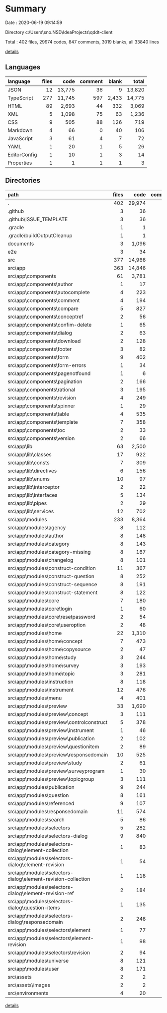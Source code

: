 # Summary

Date : 2020-06-19 09:14:59

Directory c:\Users\sno.NSD\IdeaProjects\qddt-client

Total : 402 files,  29974 codes, 847 comments, 3019 blanks, all 33840 lines

[details](details.md)

## Languages
| language | files | code | comment | blank | total |
| :--- | ---: | ---: | ---: | ---: | ---: |
| JSON | 12 | 13,775 | 36 | 9 | 13,820 |
| TypeScript | 277 | 11,745 | 597 | 2,433 | 14,775 |
| HTML | 89 | 2,693 | 44 | 332 | 3,069 |
| XML | 5 | 1,098 | 75 | 63 | 1,236 |
| CSS | 9 | 505 | 88 | 126 | 719 |
| Markdown | 4 | 66 | 0 | 40 | 106 |
| JavaScript | 3 | 61 | 4 | 7 | 72 |
| YAML | 1 | 20 | 1 | 5 | 26 |
| EditorConfig | 1 | 10 | 1 | 3 | 14 |
| Properties | 1 | 1 | 1 | 1 | 3 |

## Directories
| path | files | code | comment | blank | total |
| :--- | ---: | ---: | ---: | ---: | ---: |
| . | 402 | 29,974 | 847 | 3,019 | 33,840 |
| .github | 3 | 36 | 0 | 18 | 54 |
| .github\ISSUE_TEMPLATE | 3 | 36 | 0 | 18 | 54 |
| .gradle | 1 | 1 | 1 | 1 | 3 |
| .gradle\buildOutputCleanup | 1 | 1 | 1 | 1 | 3 |
| documents | 3 | 1,096 | 75 | 63 | 1,234 |
| e2e | 3 | 34 | 0 | 8 | 42 |
| src | 377 | 14,966 | 732 | 2,885 | 18,583 |
| src\app | 363 | 14,846 | 664 | 2,848 | 18,358 |
| src\app\components | 61 | 3,781 | 360 | 622 | 4,763 |
| src\app\components\author | 1 | 17 | 0 | 5 | 22 |
| src\app\components\autocomplete | 4 | 223 | 2 | 44 | 269 |
| src\app\components\comment | 4 | 194 | 16 | 34 | 244 |
| src\app\components\compare | 5 | 827 | 182 | 105 | 1,114 |
| src\app\components\conceptref | 2 | 56 | 0 | 11 | 67 |
| src\app\components\confim-delete | 1 | 65 | 1 | 10 | 76 |
| src\app\components\dialog | 2 | 63 | 0 | 14 | 77 |
| src\app\components\download | 2 | 128 | 2 | 16 | 146 |
| src\app\components\footer | 3 | 82 | 42 | 17 | 141 |
| src\app\components\form | 9 | 402 | 2 | 75 | 479 |
| src\app\components\form-errors | 1 | 34 | 4 | 7 | 45 |
| src\app\components\pagenotfound | 1 | 6 | 0 | 3 | 9 |
| src\app\components\pagination | 2 | 166 | 63 | 50 | 279 |
| src\app\components\rational | 3 | 195 | 1 | 20 | 216 |
| src\app\components\revision | 4 | 249 | 2 | 47 | 298 |
| src\app\components\spinner | 1 | 29 | 0 | 3 | 32 |
| src\app\components\table | 4 | 535 | 22 | 71 | 628 |
| src\app\components\template | 7 | 358 | 1 | 66 | 425 |
| src\app\components\toc | 2 | 33 | 19 | 7 | 59 |
| src\app\components\version | 2 | 66 | 1 | 12 | 79 |
| src\app\lib | 63 | 2,500 | 93 | 465 | 3,058 |
| src\app\lib\classes | 17 | 922 | 30 | 148 | 1,100 |
| src\app\lib\consts | 7 | 309 | 3 | 26 | 338 |
| src\app\lib\directives | 6 | 156 | 15 | 45 | 216 |
| src\app\lib\enums | 10 | 97 | 3 | 16 | 116 |
| src\app\lib\interceptor | 2 | 22 | 1 | 6 | 29 |
| src\app\lib\interfaces | 5 | 134 | 0 | 31 | 165 |
| src\app\lib\pipes | 2 | 29 | 12 | 13 | 54 |
| src\app\lib\services | 12 | 702 | 29 | 171 | 902 |
| src\app\modules | 233 | 8,364 | 201 | 1,706 | 10,271 |
| src\app\modules\agency | 8 | 112 | 1 | 37 | 150 |
| src\app\modules\author | 8 | 148 | 0 | 38 | 186 |
| src\app\modules\category | 8 | 143 | 0 | 43 | 186 |
| src\app\modules\category-missing | 8 | 167 | 0 | 47 | 214 |
| src\app\modules\changelog | 8 | 101 | 1 | 35 | 137 |
| src\app\modules\construct-condition | 11 | 367 | 7 | 78 | 452 |
| src\app\modules\construct-question | 8 | 252 | 0 | 63 | 315 |
| src\app\modules\construct-sequence | 8 | 191 | 2 | 55 | 248 |
| src\app\modules\construct-statement | 8 | 122 | 0 | 43 | 165 |
| src\app\modules\core | 7 | 180 | 26 | 46 | 252 |
| src\app\modules\core\login | 1 | 60 | 0 | 11 | 71 |
| src\app\modules\core\resetpassword | 2 | 54 | 11 | 12 | 77 |
| src\app\modules\core\useroption | 2 | 48 | 15 | 12 | 75 |
| src\app\modules\home | 22 | 1,310 | 51 | 226 | 1,587 |
| src\app\modules\home\concept | 7 | 473 | 26 | 89 | 588 |
| src\app\modules\home\copysource | 2 | 47 | 1 | 12 | 60 |
| src\app\modules\home\study | 3 | 244 | 12 | 34 | 290 |
| src\app\modules\home\survey | 3 | 193 | 3 | 25 | 221 |
| src\app\modules\home\topic | 3 | 281 | 1 | 47 | 329 |
| src\app\modules\instruction | 8 | 118 | 0 | 38 | 156 |
| src\app\modules\instrument | 12 | 476 | 16 | 94 | 586 |
| src\app\modules\menu | 4 | 401 | 1 | 47 | 449 |
| src\app\modules\preview | 33 | 1,690 | 26 | 281 | 1,997 |
| src\app\modules\preview\concept | 3 | 111 | 0 | 19 | 130 |
| src\app\modules\preview\controlconstruct | 5 | 378 | 0 | 55 | 433 |
| src\app\modules\preview\instrument | 1 | 46 | 0 | 5 | 51 |
| src\app\modules\preview\publication | 2 | 102 | 1 | 11 | 114 |
| src\app\modules\preview\questionitem | 2 | 89 | 0 | 13 | 102 |
| src\app\modules\preview\responsedomain | 10 | 525 | 2 | 95 | 622 |
| src\app\modules\preview\study | 2 | 61 | 0 | 10 | 71 |
| src\app\modules\preview\surveyprogram | 1 | 30 | 0 | 4 | 34 |
| src\app\modules\preview\topicgroup | 3 | 111 | 0 | 27 | 138 |
| src\app\modules\publication | 9 | 244 | 3 | 62 | 309 |
| src\app\modules\question | 8 | 161 | 1 | 45 | 207 |
| src\app\modules\referenced | 9 | 107 | 1 | 39 | 147 |
| src\app\modules\responsedomain | 11 | 574 | 13 | 107 | 694 |
| src\app\modules\search | 5 | 86 | 18 | 25 | 129 |
| src\app\modules\selectors | 5 | 282 | 4 | 47 | 333 |
| src\app\modules\selectors-dialog | 9 | 840 | 23 | 124 | 987 |
| src\app\modules\selectors-dialog\element-collection | 1 | 83 | 0 | 14 | 97 |
| src\app\modules\selectors-dialog\element-revision | 1 | 54 | 3 | 11 | 68 |
| src\app\modules\selectors-dialog\element-revision-collection | 1 | 118 | 3 | 18 | 139 |
| src\app\modules\selectors-dialog\element-revision-ref | 2 | 184 | 5 | 30 | 219 |
| src\app\modules\selectors-dialog\question-items | 1 | 135 | 3 | 19 | 157 |
| src\app\modules\selectors-dialog\responsedomain | 2 | 246 | 9 | 29 | 284 |
| src\app\modules\selectors\element | 1 | 77 | 1 | 14 | 92 |
| src\app\modules\selectors\element-revision | 1 | 98 | 2 | 14 | 114 |
| src\app\modules\selectors\revision | 2 | 94 | 1 | 15 | 110 |
| src\app\modules\universe | 8 | 121 | 0 | 39 | 160 |
| src\app\modules\user | 8 | 171 | 7 | 47 | 225 |
| src\assets | 2 | 2 | 0 | 0 | 2 |
| src\assets\images | 2 | 2 | 0 | 0 | 2 |
| src\environments | 4 | 20 | 6 | 5 | 31 |

[details](details.md)